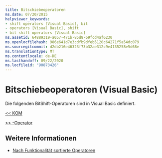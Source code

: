 ```yaml
---
title: Bitschiebeoperatoren
ms.date: 07/20/2015
helpviewer_keywords:
- shift operators [Visual Basic], bit
- operators [Visual Basic], shift
- bit shift operators [Visual Basic]
ms.assetid: 64889319-a057-471b-85d8-69fcd4af6230
ms.openlocfilehash: 986e641d7e3cdfb9dfeb5120c64271f5a54dc079
ms.sourcegitcommit: d2db216e46323f73b32ae312c9e4135258e5d68e
ms.translationtype: MT
ms.contentlocale: de-DE
ms.lasthandoff: 09/22/2020
ms.locfileid: "90873426"
---
```

# <a name="bit-shift-operators-visual-basic"></a>Bitschiebeoperatoren (Visual Basic)

Die folgenden BitShift-Operatoren sind in Visual Basic definiert.  
  
 [<\< KOM](left-shift-operator.md)  
  
 [>> -Operator](right-shift-operator.md)  
  
## <a name="see-also"></a>Weitere Informationen

- [Nach Funktionalität sortierte Operatoren](operators-listed-by-functionality.md)
